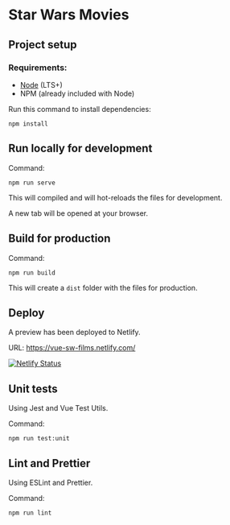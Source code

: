 # Star Wars Movies

## Project setup

### Requirements:

- [Node](https://nodejs.org/) (LTS+)
- NPM (already included with Node)

Run this command to install dependencies:

```
npm install
```

## Run locally for development

Command:

```
npm run serve
```

This will compiled and will hot-reloads the files for development.

A new tab will be opened at your browser.

## Build for production

Command:

```
npm run build
```

This will create a `dist` folder with the files for production.

## Deploy

A preview has been deployed to Netlify.

URL: https://vue-sw-films.netlify.com/

[![Netlify Status](https://api.netlify.com/api/v1/badges/ffd38415-5ac3-4e92-aa03-0a4eb5b9bfc5/deploy-status)](https://app.netlify.com/sites/vue-sw-films/deploys)

## Unit tests

Using Jest and Vue Test Utils.

Command:

```
npm run test:unit
```

## Lint and Prettier

Using ESLint and Prettier.

Command:

```
npm run lint
```

